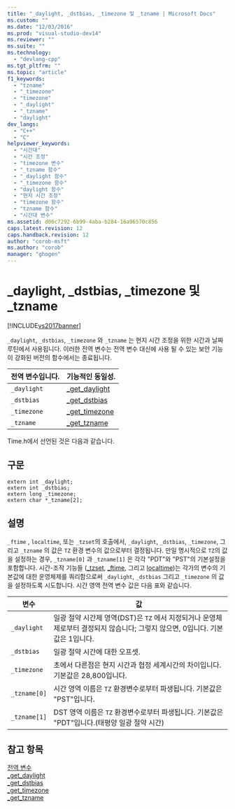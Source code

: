 ```yaml
---
title: "_daylight, _dstbias, _timezone 및 _tzname | Microsoft Docs"
ms.custom: ""
ms.date: "12/03/2016"
ms.prod: "visual-studio-dev14"
ms.reviewer: ""
ms.suite: ""
ms.technology: 
  - "devlang-cpp"
ms.tgt_pltfrm: ""
ms.topic: "article"
f1_keywords: 
  - "tzname"
  - "_timezone"
  - "timezone"
  - "_daylight"
  - "_tzname"
  - "daylight"
dev_langs: 
  - "C++"
  - "C"
helpviewer_keywords: 
  - "시간대"
  - "시간 조정"
  - "timezone 변수"
  - "_tzname 함수"
  - "_daylight 함수"
  - "_timezone 함수"
  - "daylight 함수"
  - "현지 시간 조정"
  - "timezone 함수"
  - "tzname 함수"
  - "시간대 변수"
ms.assetid: d06c7292-6b99-4aba-b284-16a96570c856
caps.latest.revision: 12
caps.handback.revision: 12
author: "corob-msft"
ms.author: "corob"
manager: "ghogen"
---
```

# _daylight, _dstbias, _timezone 및 _tzname
[!INCLUDE[vs2017banner](../assembler/inline/includes/vs2017banner.md)]

`_daylight`, `_dstbias`, `_timezone` 와 `_tzname` 는 현지 시간 조정을 위한 시간과 날짜 루틴에서 사용됩니다.  이러한 전역 변수는 전역 변수 대신에 사용 될 수 있는 보안 기능이 강화된 버전의 함수에서는 종료됩니다.  
  
|전역 변수입니다.|기능적인 동일성.|  
|---------------|---------------|  
|`_daylight`|[\_get\_daylight](../c-runtime-library/reference/get-daylight.md)|  
|`_dstbias`|[\_get\_dstbias](../c-runtime-library/reference/get-dstbias.md)|  
|`_timezone`|[\_get\_timezone](../c-runtime-library/reference/get-timezone.md)|  
|`_tzname`|[\_get\_tzname](../c-runtime-library/reference/get-tzname.md)|  
  
 Time.h에서 선언된 것은 다음과 같습니다.  
  
## 구문  
  
```  
extern int _daylight;   
extern int _dstbias;   
extern long _timezone;   
extern char *_tzname[2];  
```  
  
## 설명  
 `_ftime` , `localtime`, 또는 `_tzset`의 호출에서, `_daylight`, `_dstbias`, `_timezone`, 그리고 `_tzname` 의 값은 `TZ` 환경 변수의 값으로부터 결정됩니다.  만일 명시적으로 `TZ`의 값을 설정하는 경우, `_tzname[0]` 과 `_tzname[1]` 은 각각 "PDT"와 "PST"의 기본설정을 포함합니다.  시간\-조작 기능들 \([\_tzset](../c-runtime-library/reference/tzset.md), [\_ftime](../c-runtime-library/reference/ftime-ftime32-ftime64.md), 그리고 [localtime](../c-runtime-library/reference/localtime-localtime32-localtime64.md)\)는 각가의 변수의 기본값에 대한 운영체제를 쿼리함으로써 `_daylight`, `_dstbias` 그리고 `_timezone` 의 값을 설정하도록 시도합니다.  시간 영역 전역 변수 값은 다음 표와 같습니다.  
  
|변수|값|  
|--------|-------|  
|`_daylight`|일광 절약 시간제 영역\(DST\)은 `TZ` 에서 지정되거나 운영체제로부터 결정되지 않습니다; 그렇지 않으면, 0입니다.  기본값은 1입니다.|  
|`_dstbias`|일광 절약 시간에 대한 오프셋.|  
|`_timezone`|초에서 다른점은 현지 시간과 협정 세계시간의 차이입니다.  기본값은 28,800입니다.|  
|`_tzname[0]`|시간 영역 이름은 `TZ` 환경변수로부터 파생됩니다.  기본값은 "PST"입니다.|  
|`_tzname[1]`|DST 영역 이름은 `TZ` 환경변수로부터 파생됩니다.  기본값은 "PDT"입니다.\(태평양 일광 절약 시간\)|  
  
## 참고 항목  
 [전역 변수](../c-runtime-library/global-variables.md)   
 [\_get\_daylight](../c-runtime-library/reference/get-daylight.md)   
 [\_get\_dstbias](../c-runtime-library/reference/get-dstbias.md)   
 [\_get\_timezone](../c-runtime-library/reference/get-timezone.md)   
 [\_get\_tzname](../c-runtime-library/reference/get-tzname.md)